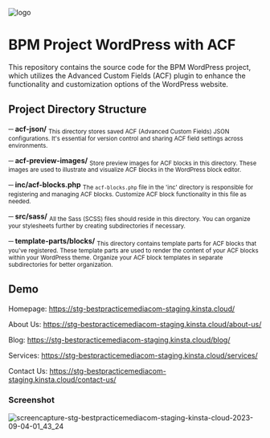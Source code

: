 ![logo](https://github.com/wisnust/bpm-wp-acf/assets/12541373/325bbefb-e4d6-4b57-b148-5f93302a5c24)


# BPM Project WordPress with ACF

This repository contains the source code for the BPM WordPress project, which utilizes the Advanced Custom Fields (ACF) plugin to enhance the functionality and customization options of the WordPress website.

## Project Directory Structure

**─ acf-json/**
<sub>This directory stores saved ACF (Advanced Custom Fields) JSON configurations. It's essential for version control and sharing ACF field settings across environments.</sub>

**─ acf-preview-images/**
<sub>Store preview images for ACF blocks in this directory. These images are used to illustrate and visualize ACF blocks in the WordPress block editor.</sub>

**─ inc/acf-blocks.php**
<sub>The `acf-blocks.php` file in the 'inc' directory is responsible for registering and managing ACF blocks. Customize ACF block functionality in this file as needed.</sub>

**─ src/sass/**
<sub>All the Sass (SCSS) files should reside in this directory. You can organize your stylesheets further by creating subdirectories if necessary.</sub>

**─ template-parts/blocks/**
<sub>This directory contains template parts for ACF blocks that you've registered. These template parts are used to render the content of your ACF blocks within your WordPress theme. Organize your ACF block templates in separate subdirectories for better organization.</sub>

## Demo

Homepage: https://stg-bestpracticemediacom-staging.kinsta.cloud/

About Us: https://stg-bestpracticemediacom-staging.kinsta.cloud/about-us/

Blog: https://stg-bestpracticemediacom-staging.kinsta.cloud/blog/

Services: https://stg-bestpracticemediacom-staging.kinsta.cloud/services/

Contact Us: https://stg-bestpracticemediacom-staging.kinsta.cloud/contact-us/

### Screenshot
![screencapture-stg-bestpracticemediacom-staging-kinsta-cloud-2023-09-04-01_43_24](https://github.com/wisnust/bpm-wp-acf/assets/12541373/94a44590-6cbb-4165-8e28-c5bbb91ef92b)

